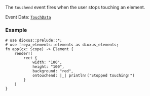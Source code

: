 The `touchend` event fires when the user stops touching an element.

Event Data: [`TouchData`](crate::events::TouchData)

### Example

```rust, no_run
# use dioxus::prelude::*;
# use freya_elements::elements as dioxus_elements;
fn app(cx: Scope) -> Element {
    render!(
        rect {
            width: "100",
            height: "100",
            background: "red",
            ontouchend: |_| println!("Stopped touching!")
        }
    )
}
```